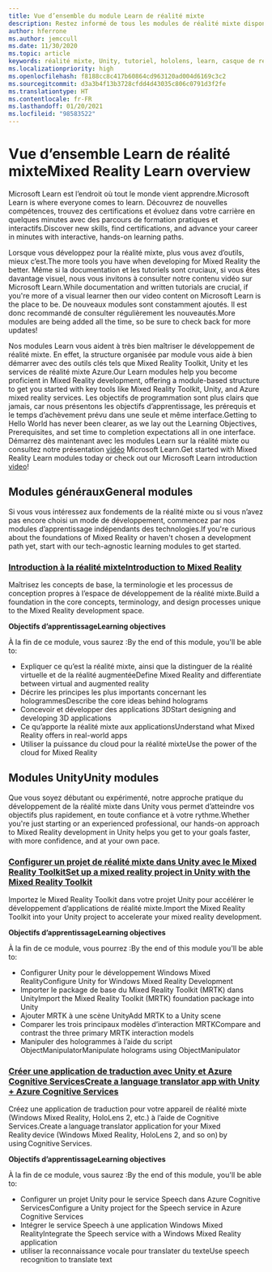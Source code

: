 ```yaml
---
title: Vue d’ensemble du module Learn de réalité mixte
description: Restez informé de tous les modules de réalité mixte disponibles qui sont hébergés sur la plateforme Microsoft Learn.
author: hferrone
ms.author: jemccull
ms.date: 11/30/2020
ms.topic: article
keywords: réalité mixte, Unity, tutoriel, hololens, learn, casque de réalité mixte, casque windows mixed reality, casque de réalité virtuelle, qu’est-ce que la réalité virtuelle, qu’est-ce que la réalité augmentée, MRTK, mixed reality toolkit, traduction linguistique, Azure, Azure Cognitive Services, Microsoft Learn
ms.localizationpriority: high
ms.openlocfilehash: f8188cc8c417b60864cd963120ad004d6169c3c2
ms.sourcegitcommit: d3a3b4f13b3728cfdd4d43035c806c0791d3f2fe
ms.translationtype: HT
ms.contentlocale: fr-FR
ms.lasthandoff: 01/20/2021
ms.locfileid: "98583522"
---
```

# <a name="mixed-reality-learn-overview"></a><span data-ttu-id="ad3cb-104">Vue d’ensemble Learn de réalité mixte</span><span class="sxs-lookup"><span data-stu-id="ad3cb-104">Mixed Reality Learn overview</span></span>

<span data-ttu-id="ad3cb-105">Microsoft Learn est l’endroit où tout le monde vient apprendre.</span><span class="sxs-lookup"><span data-stu-id="ad3cb-105">Microsoft Learn is where everyone comes to learn.</span></span> <span data-ttu-id="ad3cb-106">Découvrez de nouvelles compétences, trouvez des certifications et évoluez dans votre carrière en quelques minutes avec des parcours de formation pratiques et interactifs.</span><span class="sxs-lookup"><span data-stu-id="ad3cb-106">Discover new skills, find certifications, and advance your career in minutes with interactive, hands-on learning paths.</span></span> 

<span data-ttu-id="ad3cb-107">Lorsque vous développez pour la réalité mixte, plus vous avez d’outils, mieux c’est.</span><span class="sxs-lookup"><span data-stu-id="ad3cb-107">The more tools you have when developing for Mixed Reality the better.</span></span> <span data-ttu-id="ad3cb-108">Même si la documentation et les tutoriels sont cruciaux, si vous êtes davantage visuel, nous vous invitons à consulter notre contenu vidéo sur Microsoft Learn.</span><span class="sxs-lookup"><span data-stu-id="ad3cb-108">While documentation and written tutorials are crucial, if you're more of a visual learner then our video content on Microsoft Learn is the place to be.</span></span> <span data-ttu-id="ad3cb-109">De nouveaux modules sont constamment ajoutés. Il est donc recommandé de consulter régulièrement les nouveautés.</span><span class="sxs-lookup"><span data-stu-id="ad3cb-109">More modules are being added all the time, so be sure to check back for more updates!</span></span>

<span data-ttu-id="ad3cb-110">Nos modules Learn vous aident à très bien maîtriser le développement de réalité mixte. En effet, la structure organisée par module vous aide à bien démarrer avec des outils clés tels que Mixed Reality Toolkit, Unity et les services de réalité mixte Azure.</span><span class="sxs-lookup"><span data-stu-id="ad3cb-110">Our Learn modules help you become proficient in Mixed Reality development, offering a module-based structure to get you started with key tools like Mixed Reality Toolkit, Unity, and Azure mixed reality services.</span></span> <span data-ttu-id="ad3cb-111">Les objectifs de programmation sont plus clairs que jamais, car nous présentons les objectifs d’apprentissage, les prérequis et le temps d’achèvement prévu dans une seule et même interface.</span><span class="sxs-lookup"><span data-stu-id="ad3cb-111">Getting to Hello World has never been clearer, as we lay out the Learning Objectives, Prerequisites, and set time to completion expectations all in one interface.</span></span> <span data-ttu-id="ad3cb-112">Démarrez dès maintenant avec les modules Learn sur la réalité mixte ou consultez notre présentation [vidéo](https://channel9.msdn.com/Blogs/One-Dev-Minute/What-is-Microsoft-Learn) Microsoft Learn.</span><span class="sxs-lookup"><span data-stu-id="ad3cb-112">Get started with Mixed Reality Learn modules today or check out our Microsoft Learn introduction [video](https://channel9.msdn.com/Blogs/One-Dev-Minute/What-is-Microsoft-Learn)!</span></span>

## <a name="general-modules"></a><span data-ttu-id="ad3cb-113">Modules généraux</span><span class="sxs-lookup"><span data-stu-id="ad3cb-113">General modules</span></span>

<span data-ttu-id="ad3cb-114">Si vous vous intéressez aux fondements de la réalité mixte ou si vous n’avez pas encore choisi un mode de développement, commencez par nos modules d’apprentissage indépendants des technologies.</span><span class="sxs-lookup"><span data-stu-id="ad3cb-114">If you're curious about the foundations of Mixed Reality or haven't chosen a development path yet, start with our tech-agnostic learning modules to get started.</span></span>

### <a name="introduction-to-mixed-reality"></a>[<span data-ttu-id="ad3cb-115">Introduction à la réalité mixte</span><span class="sxs-lookup"><span data-stu-id="ad3cb-115">Introduction to Mixed Reality</span></span>](/learn/modules/intro-to-mixed-reality/)

<span data-ttu-id="ad3cb-116">Maîtrisez les concepts de base, la terminologie et les processus de conception propres à l’espace de développement de la réalité mixte.</span><span class="sxs-lookup"><span data-stu-id="ad3cb-116">Build a foundation in the core concepts, terminology, and design processes unique to the Mixed Reality development space.</span></span>

<span data-ttu-id="ad3cb-117">**Objectifs d’apprentissage**</span><span class="sxs-lookup"><span data-stu-id="ad3cb-117">**Learning objectives**</span></span>

<span data-ttu-id="ad3cb-118">À la fin de ce module, vous saurez :</span><span class="sxs-lookup"><span data-stu-id="ad3cb-118">By the end of this module, you'll be able to:</span></span>

* <span data-ttu-id="ad3cb-119">Expliquer ce qu’est la réalité mixte, ainsi que la distinguer de la réalité virtuelle et de la réalité augmentée</span><span class="sxs-lookup"><span data-stu-id="ad3cb-119">Define Mixed Reality and differentiate between virtual and augmented reality</span></span>
* <span data-ttu-id="ad3cb-120">Décrire les principes les plus importants concernant les hologrammes</span><span class="sxs-lookup"><span data-stu-id="ad3cb-120">Describe the core ideas behind holograms</span></span>
* <span data-ttu-id="ad3cb-121">Concevoir et développer des applications 3D</span><span class="sxs-lookup"><span data-stu-id="ad3cb-121">Start designing and developing 3D applications</span></span>
* <span data-ttu-id="ad3cb-122">Ce qu’apporte la réalité mixte aux applications</span><span class="sxs-lookup"><span data-stu-id="ad3cb-122">Understand what Mixed Reality offers in real-world apps</span></span>
* <span data-ttu-id="ad3cb-123">Utiliser la puissance du cloud pour la réalité mixte</span><span class="sxs-lookup"><span data-stu-id="ad3cb-123">Use the power of the cloud for Mixed Reality</span></span>

## <a name="unity-modules"></a><span data-ttu-id="ad3cb-124">Modules Unity</span><span class="sxs-lookup"><span data-stu-id="ad3cb-124">Unity modules</span></span>

<span data-ttu-id="ad3cb-125">Que vous soyez débutant ou expérimenté, notre approche pratique du développement de la réalité mixte dans Unity vous permet d’atteindre vos objectifs plus rapidement, en toute confiance et à votre rythme.</span><span class="sxs-lookup"><span data-stu-id="ad3cb-125">Whether you're just starting or an experienced professional, our hands-on approach to Mixed Reality development in Unity helps you get to your goals faster, with more confidence, and at your own pace.</span></span>

### <a name="set-up-a-mixed-reality-project-in-unity-with-the-mixed-reality-toolkit"></a>[<span data-ttu-id="ad3cb-126">Configurer un projet de réalité mixte dans Unity avec le Mixed Reality Toolkit</span><span class="sxs-lookup"><span data-stu-id="ad3cb-126">Set up a mixed reality project in Unity with the Mixed Reality Toolkit</span></span>](/learn/modules/mixed-reality-toolkit-project-unity/)

<span data-ttu-id="ad3cb-127">Importez le Mixed Reality Toolkit dans votre projet Unity pour accélérer le développement d’applications de réalité mixte.</span><span class="sxs-lookup"><span data-stu-id="ad3cb-127">Import the Mixed Reality Toolkit into your Unity project to accelerate your mixed reality development.</span></span>

<span data-ttu-id="ad3cb-128">**Objectifs d’apprentissage**</span><span class="sxs-lookup"><span data-stu-id="ad3cb-128">**Learning objectives**</span></span>

<span data-ttu-id="ad3cb-129">À la fin de ce module, vous pourrez :</span><span class="sxs-lookup"><span data-stu-id="ad3cb-129">By the end of this module you'll be able to:</span></span>

* <span data-ttu-id="ad3cb-130">Configurer Unity pour le développement Windows Mixed Reality</span><span class="sxs-lookup"><span data-stu-id="ad3cb-130">Configure Unity for Windows Mixed Reality Development</span></span>
* <span data-ttu-id="ad3cb-131">Importer le package de base du Mixed Reality Toolkit (MRTK) dans Unity</span><span class="sxs-lookup"><span data-stu-id="ad3cb-131">Import the Mixed Reality Toolkit (MRTK) foundation package into Unity</span></span>
* <span data-ttu-id="ad3cb-132">Ajouter MRTK à une scène Unity</span><span class="sxs-lookup"><span data-stu-id="ad3cb-132">Add MRTK to a Unity scene</span></span>
* <span data-ttu-id="ad3cb-133">Comparer les trois principaux modèles d’interaction MRTK</span><span class="sxs-lookup"><span data-stu-id="ad3cb-133">Compare and contrast the three primary MRTK interaction models</span></span>
* <span data-ttu-id="ad3cb-134">Manipuler des hologrammes à l’aide du script ObjectManipulator</span><span class="sxs-lookup"><span data-stu-id="ad3cb-134">Manipulate holograms using ObjectManipulator</span></span>

### <a name="create-a-language-translator-app-with-unity--azure-cognitive-services"></a>[<span data-ttu-id="ad3cb-135">Créer une application de traduction avec Unity et Azure Cognitive Services</span><span class="sxs-lookup"><span data-stu-id="ad3cb-135">Create a language translator app with Unity + Azure Cognitive Services</span></span>](/learn/modules/create-language-translator-mixed-reality-application-unity-azure-cognitive-services/)

<span data-ttu-id="ad3cb-136">Créez une application de traduction pour votre appareil de réalité mixte (Windows Mixed Reality, HoloLens 2, etc.) à l’aide de Cognitive Services.</span><span class="sxs-lookup"><span data-stu-id="ad3cb-136">Create a language translator application for your Mixed Reality device (Windows Mixed Reality, HoloLens 2, and so on) by using Cognitive Services.</span></span>

<span data-ttu-id="ad3cb-137">**Objectifs d’apprentissage**</span><span class="sxs-lookup"><span data-stu-id="ad3cb-137">**Learning objectives**</span></span>

<span data-ttu-id="ad3cb-138">À la fin de ce module, vous saurez :</span><span class="sxs-lookup"><span data-stu-id="ad3cb-138">By the end of this module, you'll be able to:</span></span>

* <span data-ttu-id="ad3cb-139">Configurer un projet Unity pour le service Speech dans Azure Cognitive Services</span><span class="sxs-lookup"><span data-stu-id="ad3cb-139">Configure a Unity project for the Speech service in Azure Cognitive Services</span></span>
* <span data-ttu-id="ad3cb-140">Intégrer le service Speech à une application Windows Mixed Reality</span><span class="sxs-lookup"><span data-stu-id="ad3cb-140">Integrate the Speech service with a Windows Mixed Reality application</span></span>
* <span data-ttu-id="ad3cb-141">utiliser la reconnaissance vocale pour translater du texte</span><span class="sxs-lookup"><span data-stu-id="ad3cb-141">Use speech recognition to translate text</span></span>